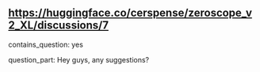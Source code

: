 ## https://huggingface.co/cerspense/zeroscope_v2_XL/discussions/7

contains_question: yes

question_part: Hey guys, any suggestions?